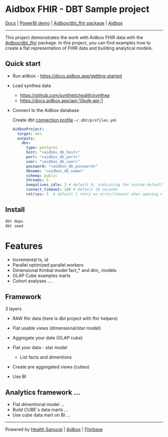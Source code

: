 # Aidbox FHIR - DBT Sample project

[Docs](https://github.com/Aidbox/dbt-sample-project) | [PowerBI demo](https://app.powerbi.com/view?r=eyJrIjoiOTQ5Y2ZiMWQtYzQyNy00MzY5LWJhMjItNTJhNDM3NmY4MzhjIiwidCI6ImU5YmExNDc0LTA1MzAtNDBjZi1hZTdiLWI5NjBkOWU0M2YyYyIsImMiOjl9) | [Aidbox/dbt_fhir package](https://github.com/Aidbox/dbt_fhir) | [Aidbox](http://www.health-samurai.io/aidbox) 
***

This project demonstrates the work with Aidbox FHIR data with the [Aidbox/dbt_fhir](https://github.com/Aidbox/dbt_fhir) package. In this project, you can find examples how to create a flat representation of FHIR data and building analytical models.

## Quick start
- Run aidbox - https://docs.aidbox.app/getting-started
- Load synthea data 
  - https://github.com/synthetichealth/synthea
  - https://docs.aidbox.app/api-1/bulk-api-1
- Connect to the Aidbox database

  Create dbt [connection profile](https://docs.getdbt.com/docs/core/connect-data-platform/connection-profiles)  `~/.dbt/profiles.yml`
  ```yml
  AidboxProject:
    target: dev
    outputs:
      dev:
        type: postgres
        host: "<aidbox_db_host>" 
        port: "<aidbox_db_port>"
        user: "<aidbox_db_user>"
        password: "<aidbox_db_password>" 
        dbname: "<aidbox_db_name>"
        schema: public
        threads: 5
        keepalives_idle: 3 # default 0, indicating the system default. See below
        connect_timeout: 100 # default 10 seconds
        retries: 5  # default 1 retry on error/timeout when opening connections
  ```

## Install

```bash
dbt deps
dbt seed
```



# Features
- Incremental
ts, id
- Parallel optimized
parallel workers
- Dimensional Kimbal model
fact_* and dim_ models
- OLAP Cube examples
marts 
- Cohort analyses
....

## Framework
3 layers
- RAW fhir data
 (here is dbt project with fhir helpers)
- Flat usable views (dimensional/star model)
- Aggregate your date (OLAP cube)

- Flat your data - star model
  - List facts and dimentions
- Create pre aggregated views (cubes)
- Use BI


## Analytics framework ...
- Flat dimentional model ...
- Build CUBE`s data marts ...
- Use cube data mart on BI ...


***
Powered by [Health Samurai](http://www.health-samurai.io) | [Aidbox](http://www.health-samurai.io/aidbox) | [Fhirbase](http://www.health-samurai.io/fhirbase)